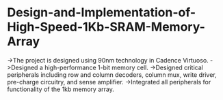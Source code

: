 # Design-and-Implementation-of-High-Speed-1Kb-SRAM-Memory-Array
->The project is designed using 90nm technology in Cadence Virtuoso.
->Designed a high-performance 1-bit memory cell.
->Designed critical peripherals including row and column decoders, column mux, write driver, pre-charge circuitry, and sense amplifier.
->Integrated all peripherals for functionality of the 1kb memory array.
